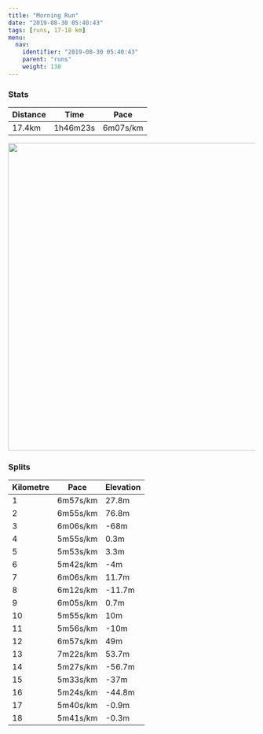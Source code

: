 ```yaml
---
title: "Morning Run"
date: "2019-08-30 05:40:43"
tags: [runs, 17-18 km]
menu:
  nav:
    identifier: "2019-08-30 05:40:43"
    parent: "runs"
    weight: 130
---
```


### Stats

| Distance | Time | Pace |
|----------|------|------|
|17.4km|1h46m23s|6m07s/km|

<img src='https://maps.googleapis.com/maps/api/staticmap?maptype=terrain&path=enc:kf|gGuhwlCPyADKRBdAX`CfAfFlCv@zBr@vDRnBTtECbBIj@Wl@o@TMNCPJz@ER_@\[h@F\b@d@CXOV]PIVSPu@xAUNm@tAF^AJi@n@ITJxAa@tIQzA_@lB]z@Ov@c@dAQNo@FMJSpBFjIR`A@fBTnAPf@L|AZxAA~AR~A@fAT~@PdCVl@LbALdB?xAv@`Dd@xANrAb@nAL~ANb@L`AApCL~ADvDTZJTRvA~ABpC|@ZTHTTzBf@NnAtCz@bEzA|Dr@fCDp@Cb@LDNZn@rCtA`KPxBJ^b@d@pBt@pBFJJHb@Z~GNrFZzFBhEPxDJp@ArBLhALhCKnBm@fBCx@Nb@l@h@PXVdAFn@FbDx@fRXbMf@zJt@zGEfDKrAAfBRpC?rBRrEPzBLh@nBrB\n@h@`DDv@CzAO`BQl@qApCu@nAeAhAuAbA_APWP]h@If@R^~@\t@~@z@f@|BRlD[PFXx@|@rD`A`C~HfHbAp@`BzAt@`B^`Di@cDo@yAgA}@mKcJy@aBoBkHQC}C^{BMo@Ue@_@k@{@_A[Sg@Fc@\i@XQhAYjA}@fAgAbAgBvAgDNaB?eBEw@o@}Cg@{@aBeBK_@OcBUoG?iBQiC@{AN_Gw@sGa@uIYoKA{BKiAq@wOG{CEe@]cA}@aAKs@NgAd@gAF}@Ay@MeCM{@AyBWqDEcH]cGSoI]iESQoAHc@EeBo@e@c@Mg@Q}Bk@oDW}CQaAe@iB_AYeA\}Dn@uBz@uA\s@HwABWtKMfBCDQUeAq@S[G]WoDm@iAs@{@Km@]u@G{@aA_DW{AW]i@a@g@_A_@yA]e@wB_BeC_CuAw@eBaBmAyBWy@{A{C_B{Bs@yBs@sAYoA]}@}@sAqAo@Sw@@s@Hy@GgASmAEiAe@}@USuBcDM?OVyAbCGj@@~BId@yA|DcApDQNe@E[QIU?sBTyCGcCFcAKmDGc@L}C\oDf@cCbA{CjC}AbCsB~@a@dC}AtByBfHmGt@kAfC_D`@}@pCgEBYKG?Z_@^y@Tm@?}@Wo@o@wB[i@WGQCw@Fi@dBaAnA_BhA_AtCuA|HiG~AaBjEeCd@s@NIvDgElACVi@He@@_AQyFKyAo@eDgA}CiAu@{IaEC?Kr@y@tB&key=AIzaSyBPVQ_iynBzLujdhfLzy8Z-5zczbktE55k&size=800x800&scale=2&markers=color:yellow|label:S|43.40342,23.22587&markers=color:green|label:F|43.40353,23.225499999999975' width='625' />

### Splits

| Kilometre | Pace | Elevation |
|------|------|-----------|
|1|6m57s/km|27.8m|
|2|6m55s/km|76.8m|
|3|6m06s/km|-68m|
|4|5m55s/km|0.3m|
|5|5m53s/km|3.3m|
|6|5m42s/km|-4m|
|7|6m06s/km|11.7m|
|8|6m12s/km|-11.7m|
|9|6m05s/km|0.7m|
|10|5m55s/km|10m|
|11|5m56s/km|-10m|
|12|6m57s/km|49m|
|13|7m22s/km|53.7m|
|14|5m27s/km|-56.7m|
|15|5m33s/km|-37m|
|16|5m24s/km|-44.8m|
|17|5m40s/km|-0.9m|
|18|5m41s/km|-0.3m|
